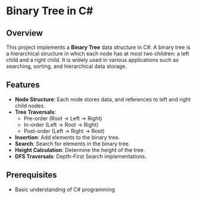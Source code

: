 # Binary Tree in C#

## Overview
This project implements a **Binary Tree** data structure in C#. A binary tree is a hierarchical structure in which each node has at most two children: a left child and a right child. It is widely used in various applications such as searching, sorting, and hierarchical data storage.

## Features
- **Node Structure**: Each node stores data, and references to left and right child nodes.
- **Tree Traversals**:
  - Pre-order (Root -> Left -> Right)
  - In-order (Left -> Root -> Right)
  - Post-order (Left -> Right -> Root)
- **Insertion**: Add elements to the binary tree.
- **Search**: Search for elements in the binary tree.
- **Height Calculation**: Determine the height of the tree.
- **DFS Traversals**: Depth-First Search implementations.

## Prerequisites
- Basic understanding of C# programming


